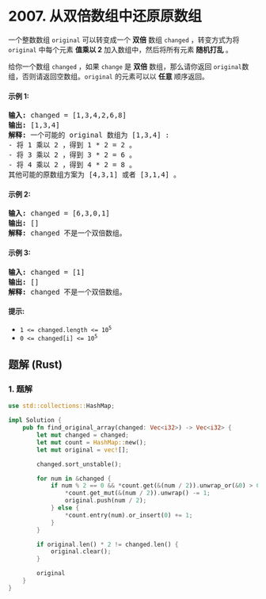 # 2007. 从双倍数组中还原原数组
一个整数数组 `original` 可以转变成一个 **双倍** 数组 `changed` ，转变方式为将 `original` 中每个元素 **值乘以 2** 加入数组中，然后将所有元素 **随机打乱** 。

给你一个数组 `changed` ，如果 `change` 是 **双倍** 数组，那么请你返回 `original`数组，否则请返回空数组。`original` 的元素可以以 **任意** 顺序返回。

#### 示例 1:
<pre>
<strong>输入:</strong> changed = [1,3,4,2,6,8]
<strong>输出:</strong> [1,3,4]
<strong>解释:</strong> 一个可能的 original 数组为 [1,3,4] :
- 将 1 乘以 2 ，得到 1 * 2 = 2 。
- 将 3 乘以 2 ，得到 3 * 2 = 6 。
- 将 4 乘以 2 ，得到 4 * 2 = 8 。
其他可能的原数组方案为 [4,3,1] 或者 [3,1,4] 。
</pre>

#### 示例 2:
<pre>
<strong>输入:</strong> changed = [6,3,0,1]
<strong>输出:</strong> []
<strong>解释:</strong> changed 不是一个双倍数组。
</pre>

#### 示例 3:
<pre>
<strong>输入:</strong> changed = [1]
<strong>输出:</strong> []
<strong>解释:</strong> changed 不是一个双倍数组。
</pre>

#### 提示:
* <code>1 <= changed.length <= 10<sup>5</sup></code>
* <code>0 <= changed[i] <= 10<sup>5</sup></code>

## 题解 (Rust)

### 1. 题解
```Rust
use std::collections::HashMap;

impl Solution {
    pub fn find_original_array(changed: Vec<i32>) -> Vec<i32> {
        let mut changed = changed;
        let mut count = HashMap::new();
        let mut original = vec![];

        changed.sort_unstable();

        for num in &changed {
            if num % 2 == 0 && *count.get(&(num / 2)).unwrap_or(&0) > 0 {
                *count.get_mut(&(num / 2)).unwrap() -= 1;
                original.push(num / 2);
            } else {
                *count.entry(num).or_insert(0) += 1;
            }
        }

        if original.len() * 2 != changed.len() {
            original.clear();
        }

        original
    }
}
```
